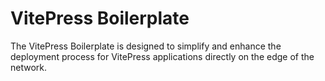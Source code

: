# VitePress Boilerplate

The VitePress Boilerplate is designed to simplify and enhance the deployment process for VitePress applications directly on the edge of the network.

